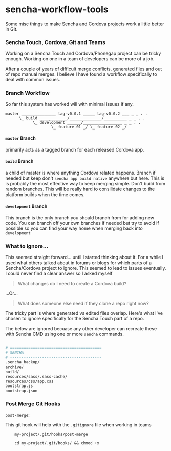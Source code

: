 # sencha-workflow-tools
Some misc things to make Sencha and Cordova projects work a little better in Git.

### Sencha Touch, Cordova, Git and Teams

Working on a Sencha Touch and Cordova/Phonegap project can be tricky enough. Working on one in a team of developers can be more of a job.

After a couple of years of difficult merge conflicts, generated files and out of repo manual merges. I believe I have found a workflow specifically to deal with common issues.

### Branch Workflow

So far this system has worked will with minimal issues if any. 

```
master _______________ tag-v0.0.1 _____ tag-v0.0.2 ___ _ _ . .
      \_ build ____________/______________/__________ _ _ . .
            \_ development ______/_________________ _ _ . .
                    \_ feature-01 _/ \_ feature-02 _/
```

#### `master` Branch

primarily acts as a tagged branch for each released Cordova app.

#### `build` Branch

a child of master is where anything Cordova related happens. Branch if needed but keep don't `sencha app build native` anywhere but here. This is is probably the most effective way to  keep merging simple. Don't build from random branches. This will be really hard to consilidate changes to the platform builds when the time comes. 

#### `development` Branch

This branch is the only branch you should branch from for adding new code. You can branch off your own branches if needed but try to avoid if possible so you can find your way home when merging back into `development`


### What to ignore...

This seemed straight forward... until I started thinking about it. For a while I used what others talked about in forums or blogs for which parts of a Sencha/Cordova project to ignore. This seemed to lead to issues eventually. I could never find a clear answer so I asked myself

> What changes do I need to create a Cordova build? 

...Or...

> What does someone else need if they clone a repo right now?

The tricky part is where generated vs edited files overlap. Here's what I've chosen to ignore specifically for the Sencha Touch part of a repo.

The below are ignored becuase any other developer can recreate these with Sencha CMD using one or more `sencha` commands.

```bash

# ========================================
# SENCHA
# ----------------------------------------
.sencha_backup/
archive/
build/
resources/sass/.sass-cache/
resources/css/app.css
bootstrap.js
bootstrap.json

```




### Post Merge Git Hooks



`post-merge`: 

This git hook will help with the `.gitignore` file when working in teams

```    
    my-project/.git/hooks/post-merge
    
    cd my-project/.git/hooks/ && chmod +x
```

